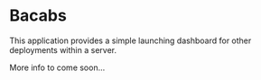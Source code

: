 # Bacabs 

This application provides a simple launching dashboard for other deployments within a server.

More info to come soon...
